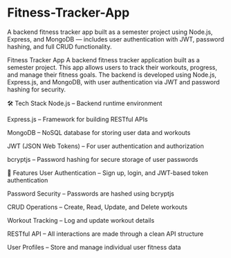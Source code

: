 # Fitness-Tracker-App
A backend fitness tracker app built as a semester project using Node.js, Express, and MongoDB — includes user authentication with JWT, password hashing, and full CRUD functionality.

Fitness Tracker App
A backend fitness tracker application built as a semester project. This app allows users to track their workouts, progress, and manage their fitness goals. The backend is developed using Node.js, Express.js, and MongoDB, with user authentication via JWT and password hashing for security.

🛠️ Tech Stack
Node.js – Backend runtime environment

Express.js – Framework for building RESTful APIs

MongoDB – NoSQL database for storing user data and workouts

JWT (JSON Web Tokens) – For user authentication and authorization

bcryptjs – Password hashing for secure storage of user passwords

🌟 Features
User Authentication – Sign up, login, and JWT-based token authentication

Password Security – Passwords are hashed using bcryptjs

CRUD Operations – Create, Read, Update, and Delete workouts

Workout Tracking – Log and update workout details

RESTful API – All interactions are made through a clean API structure

User Profiles – Store and manage individual user fitness data
